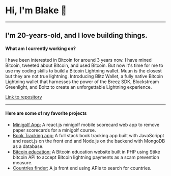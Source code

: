 
<h1>Hi, I'm Blake 👋</h1>
<hr>
<h2>I'm 20-years-old, and I love building things.</h2>

<h4>What am I currently working on?</h4>
<p>
I have been interested in Bitcoin for around 3 years now. I have mined Bitcoin, tweeted about Bitcoin, and used Bitcoin. But now it's time for me to use my coding skills to build a Bitcoin Lightning wallet. Muun is the closest but they are not true lightning. Introducing Blitz Wallet, a fully native Bitcoin Lightning wallet that harnesses the power of the Breez SDK, Blockstream Greenlight, and Boltz to create an unforgettable Lightning experience.
</p>

<a href="https://github.com/BlakeKaufman/bitcoin-wallet">Link to repository</a>

<hr>
<h4>Here are some of my favorite projects</h4>
<ul>
  <li>
    <a href="https://github.com/BlakeKaufman/RedDragonMinigolf-React.js">Minigolf App:</a> A react.js minigolf mobile scorecard web app to remove paper scorecards for a minigolf course.
  </li>
   <li>
    <a href="https://github.com/BlakeKaufman//bookkeeper">Book Tracking app:</a> A full stack book tracking app built with JavaScrippt and react.js on the front end and Node.js on the backend with MongoDB as a database.
  </li>
  <li>
    <a href="https://github.com/BlakeKaufman/Bitlearn">Bitcoin education:</a> A Bitcoin education website built in PHP using Stike bitcoin API to accept Bitcoin lightning payments as a scam prevention measure.
  </li>
  <li>
    <a href="https://github.com/BlakeKaufman/countries_finder_frontendMentor">Countries finder:</a> A js front end using APIs to search for countries.
  </li>
</ul>


<!--
**BlakeKaufman/BlakeKaufman** is a ✨ _special_ ✨ repository because its `README.md` (this file) appears on your GitHub profile.

Here are some ideas to get you started:

- 🔭 I’m currently working on ...
- 🌱 I’m currently learning ...
- 👯 I’m looking to collaborate on ...
- 🤔 I’m looking for help with ...
- 💬 Ask me about ...
- 📫 How to reach me: ...
- 😄 Pronouns: ...
- ⚡ Fun fact: ...
-->
